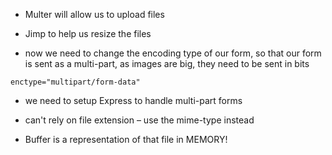 - Multer will allow us to upload files

- Jimp to help us resize the files

- now we need to change the encoding type of our form, so that our form is sent as a multi-part, as images are big, they need to be sent in bits

```
enctype="multipart/form-data"
```

- we need to setup Express to handle multi-part forms

- can't rely on file extension – use the mime-type instead


- Buffer is a representation of that file in MEMORY!
